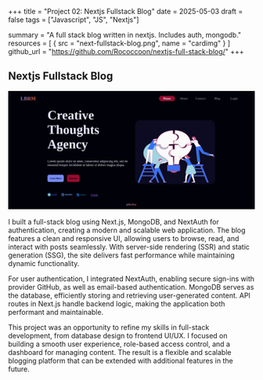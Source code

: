 +++
title = "Project 02: Nextjs Fullstack Blog"
date = 2025-05-03
draft = false
tags = ["Javascript", "JS", "Nextjs"]

summary = "A full stack blog written in nextjs. Includes auth, mongodb."
resources = [
  { src = "next-fullstack-blog.png", name = "cardimg" }
]
github_url = "https://github.com/Rococcoon/nextjs-full-stack-blog/"
+++

## Nextjs Fullstack Blog

![Fullstack blog landing page](next-fullstack-blog.png)

I built a full-stack blog using Next.js, MongoDB, and NextAuth for 
authentication, creating a modern and scalable web application. The blog 
features a clean and responsive UI, allowing users to browse, read, and 
interact with posts seamlessly. With server-side rendering (SSR) and static 
generation (SSG), the site delivers fast performance while maintaining dynamic 
functionality.

For user authentication, I integrated NextAuth, enabling secure sign-ins with 
provider GitHub, as well as email-based authentication. MongoDB serves as the 
database, efficiently storing and retrieving user-generated content. API 
routes in Next.js handle backend logic, making the application both performant 
and maintainable.

This project was an opportunity to refine my skills in full-stack development, 
from database design to frontend UI/UX. I focused on building a smooth user 
experience, role-based access control, and a dashboard for managing content. 
The result is a flexible and scalable blogging platform that can be extended 
with additional features in the future.
